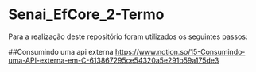 # Senai_EfCore_2-Termo
Para a realização deste repositório foram utilizados os seguintes passos:


##Consumindo uma api externa
https://www.notion.so/15-Consumindo-uma-API-externa-em-C-613867295ce54320a5e291b59a175de3
